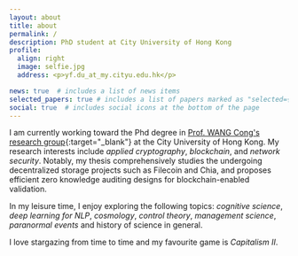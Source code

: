 ```yaml
---
layout: about
title: about
permalink: /
description: PhD student at City University of Hong Kong
profile:
  align: right
  image: selfie.jpg
  address: <p>yf.du_at_my.cityu.edu.hk</p>

news: true  # includes a list of news items
selected_papers: true # includes a list of papers marked as "selected={true}"
social: true  # includes social icons at the bottom of the page
---
```


I am currently working toward the Phd degree in [Prof. WANG Cong's research group](https://cyber.cs.cityu.edu.hk/en/home/index.html){:target="\_blank"} at the City University of Hong Kong. My research interests include *applied cryptography*, *blockchain*, and *network security*. Notably, my thesis comprehensively studies the undergoing decentralized storage projects such as Filecoin and Chia, and proposes efficient zero knowledge auditing designs for blockchain-enabled validation.

In my leisure time, I enjoy exploring the following topics: *cognitive science*, *deep learning for NLP*, *cosmology*, *control theory*, *management science*, *paranormal events* and history of science in general. 

I love stargazing from time to time and my favourite game is *Capitalism II*.

